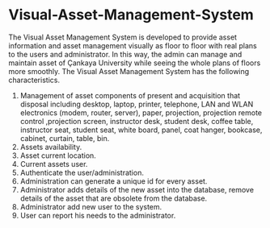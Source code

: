 # Visual-Asset-Management-System
The Visual Asset Management System is developed to provide asset information and asset management visually as floor to floor with real plans  to the users and administrator. In this way, the admin can manage and maintain asset of Çankaya University while seeing the whole plans of floors more smoothly. The Visual Asset Management System has the following characteristics.
1.	Management of asset components of present and acquisition that disposal including desktop, laptop, printer, telephone, LAN and WLAN electronics (modem, router, server), paper, projection, projection remote control ,projection screen, instructor desk, student desk, coffee table, instructor seat, student seat, white board, panel, coat hanger, bookcase, cabinet, curtain, table, bin.
2.	Assets availability.
3.	Asset current location.
4.	Current assets user.
5.	Authenticate the user/administration.
6.	Administration can generate a unique id for every asset.
7.	Administrator adds details of the new asset into the database, remove details of the asset that are obsolete from the database.
8.	Administrator add new user to the system.
9.	User can report his needs to the administrator.


 
